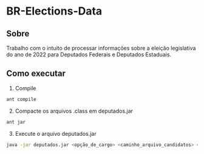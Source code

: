 # BR-Elections-Data

## Sobre

Trabalho com o intuito de processar informações sobre a eleição legislativa do ano de 2022 para Deputados Federais e Deputados Estaduais.

## Como executar
1. Compile
```sh
ant compile
```
2. Compacte os arquivos .class em deputados.jar
```sh
ant jar
```
3. Execute o arquivo deputados.jar
```sh
java -jar deputados.jar <opção_de_cargo> <caminho_arquivo_candidatos> <caminho_arquivo_votacao> <data>
```
